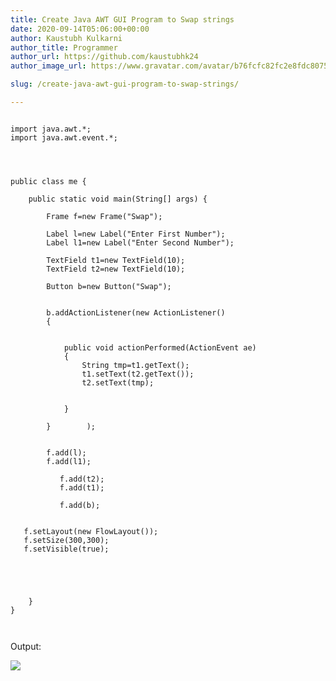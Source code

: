 ```yaml
---
title: Create Java AWT GUI Program to Swap strings
date: 2020-09-14T05:06:00+00:00
author: Kaustubh Kulkarni
author_title: Programmer
author_url: https://github.com/kaustubhk24
author_image_url: https://www.gravatar.com/avatar/b76fcfc82fc2e8fdc8075636f1735f61?s=200

slug: /create-java-awt-gui-program-to-swap-strings/

---
```


```
  
import java.awt.*;  
import java.awt.event.*;  
  
  
  
  
public class me {  
  
    public static void main(String[] args) {  
  
        Frame f=new Frame("Swap");  
  
        Label l=new Label("Enter First Number");  
        Label l1=new Label("Enter Second Number");  
  
        TextField t1=new TextField(10);  
        TextField t2=new TextField(10);  
  
        Button b=new Button("Swap");  
  
  
        b.addActionListener(new ActionListener()  
        {  
  
  
            public void actionPerformed(ActionEvent ae)  
            {  
                String tmp=t1.getText();  
                t1.setText(t2.getText());  
                t2.setText(tmp);  
  
  
            }  
  
        }        );  
  
  
        f.add(l);  
        f.add(l1);  
  
           f.add(t2);  
           f.add(t1);  
  
           f.add(b);  
  
  
   f.setLayout(new FlowLayout());  
   f.setSize(300,300);  
   f.setVisible(true);  
  
          
  
  
  
    }  
}  
  
  

```


Output: 


[![](https://www.kaustubh.codes/imgs/wp-content/uploads/2020/09/Screenshot-2Bfrom-2B2020-09-14-2B10-33-44-300x169.png)](https://www.kaustubh.codes/imgs/wp-content/uploads/2020/09/Screenshot-2Bfrom-2B2020-09-14-2B10-33-44.png)

